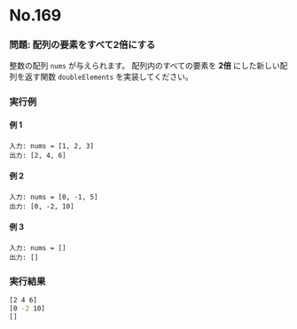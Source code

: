 # No.169

### 問題: 配列の要素をすべて2倍にする

整数の配列 `nums` が与えられます。
配列内のすべての要素を **2倍** にした新しい配列を返す関数 `doubleElements` を実装してください。

### 実行例

#### 例 1

```
入力: nums = [1, 2, 3]
出力: [2, 4, 6]
```

#### 例 2

```
入力: nums = [0, -1, 5]
出力: [0, -2, 10]
```

#### 例 3

```
入力: nums = []
出力: []
```

### 実行結果

```sh
[2 4 6]
[0 -2 10]
[]
```
